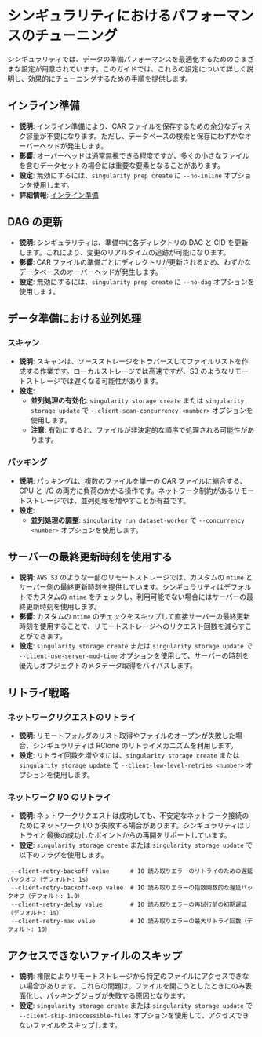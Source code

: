 # シンギュラリティにおけるパフォーマンスのチューニング

シンギュラリティでは、データの準備パフォーマンスを最適化するためのさまざまな設定が用意されています。このガイドでは、これらの設定について詳しく説明し、効果的にチューニングするための手順を提供します。

## インライン準備
* **説明**: インライン準備により、CAR ファイルを保存するための余分なディスク容量が不要になります。ただし、データベースの検索と保存にわずかなオーバーヘッドが発生します。
* **影響**: オーバーヘッドは通常無視できる程度ですが、多くの小さなファイルを含むデータセットの場合には重要な要素となることがあります。
* **設定**: 無効にするには、`singularity prep create` に `--no-inline` オプションを使用します。
* **詳細情報**: [インライン準備](../topics/inline-preparation.md)

## DAG の更新
* **説明**: シンギュラリティは、準備中に各ディレクトリの DAG と CID を更新します。これにより、変更のリアルタイムの追跡が可能になります。
* **影響**: CAR ファイルの準備ごとにディレクトリが更新されるため、わずかなデータベースのオーバーヘッドが発生します。
* **設定**: 無効にするには、`singularity prep create` に `--no-dag` オプションを使用します。

## データ準備における並列処理

### スキャン
* **説明**: スキャンは、ソースストレージをトラバースしてファイルリストを作成する作業です。ローカルストレージでは高速ですが、S3 のようなリモートストレージでは遅くなる可能性があります。
* **設定**:
  * **並列処理の有効化**: `singularity storage create` または `singularity storage update` で `--client-scan-concurrency <number>` オプションを使用します。
  * **注意**: 有効にすると、ファイルが非決定的な順序で処理される可能性があります。

### パッキング
* **説明**: パッキングは、複数のファイルを単一の CAR ファイルに結合する、CPU と I/O の両方に負荷のかかる操作です。ネットワーク制約があるリモートストレージでは、並列処理を増やすことが有益です。
* **設定**:
  * **並列処理の調整**: `singularity run dataset-worker` で `--concurrency <number>` オプションを使用します。

## サーバーの最終更新時刻を使用する
* **説明**: `AWS S3` のような一部のリモートストレージでは、カスタムの `mtime` とサーバー側の最終更新時刻を提供しています。シンギュラリティはデフォルトでカスタムの `mtime` をチェックし、利用可能でない場合にはサーバーの最終更新時刻を使用します。
* **影響**: カスタムの `mtime` のチェックをスキップして直接サーバーの最終更新時刻を使用することで、リモートストレージへのリクエスト回数を減らすことができます。
* **設定**: `singularity storage create` または `singularity storage update` で `--client-use-server-mod-time` オプションを使用して、サーバーの時刻を優先しオブジェクトのメタデータ取得をバイパスします。

## リトライ戦略
### ネットワークリクエストのリトライ
* **説明**: リモートフォルダのリスト取得やファイルのオープンが失敗した場合、シンギュラリティは RClone のリトライメカニズムを利用します。
* **設定**: リトライ回数を増やすには、`singularity storage create` または `singularity storage update` で `--client-low-level-retries <number>` オプションを使用します。

### ネットワーク I/O のリトライ
* **説明**: ネットワークリクエストは成功しても、不安定なネットワーク接続のためにネットワーク I/O が失敗する場合があります。シンギュラリティはリトライと最後の成功したポイントからの再開をサポートしています。
* **設定**: `singularity storage create` または `singularity storage update` で以下のフラグを使用します。
```shell
 --client-retry-backoff value      # IO 読み取りエラーのリトライのための遅延バックオフ（デフォルト: 1s）
 --client-retry-backoff-exp value  # IO 読み取りエラーの指数関数的な遅延バックオフ（デフォルト: 1.0）
 --client-retry-delay value        # IO 読み取りエラーの再試行前の初期遅延（デフォルト: 1s）
 --client-retry-max value          # IO 読み取りエラーの最大リトライ回数（デフォルト: 10）
```

## アクセスできないファイルのスキップ
* **説明**: 権限によりリモートストレージから特定のファイルにアクセスできない場合があります。これらの問題は、ファイルを開こうとしたときにのみ表面化し、パッキングジョブが失敗する原因となります。
* **設定**: `singularity storage create` または `singularity storage update` で `--client-skip-inaccessible-files` オプションを使用して、アクセスできないファイルをスキップします。
